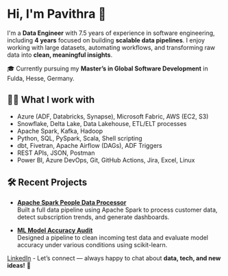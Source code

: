 # Hi, I'm Pavithra 👋

I'm a **Data Engineer** with 7.5 years of experience in software engineering, including **4 years** focused on building **scalable data pipelines**. I enjoy working with large datasets, automating workflows, and transforming raw data into **clean, meaningful insights**.

🎓 Currently pursuing my **Master’s in Global Software Development** in Fulda, Hesse, Germany.

## 👩‍💻 What I work with

- Azure (ADF, Databricks, Synapse), Microsoft Fabric, AWS (EC2, S3)  
- Snowflake, Delta Lake, Data Lakehouse, ETL/ELT processes 
- Apache Spark, Kafka, Hadoop
- Python, SQL, PySpark, Scala, Shell scripting  
- dbt, Fivetran, Apache Airflow (DAGs), ADF Triggers
- REST APIs, JSON, Postman
- Power BI, Azure DevOps, Git, GitHub Actions, Jira, Excel, Linux  

## 🛠 Recent Projects

- **[Apache Spark People Data Processor](https://github.com/pavithra19/apache_spark_people_data_processor)**  
  Built a full data pipeline using Apache Spark to process customer data, detect subscription trends, and generate dashboards.
  
- **[ML Model Accuracy Audit](https://github.com/pavithra19/MachineLearningProject)**  
  Designed a pipeline to clean incoming test data and evaluate model accuracy under various conditions using scikit-learn.


 [LinkedIn](https://www.linkedin.com/in/pavithra-purushothaman) - Let’s connect — always happy to chat about **data, tech, and new ideas!** 🚀
